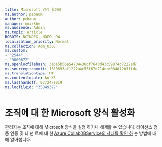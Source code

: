 ```yaml
---
title: Microsoft 양식 활성화
ms.author: pebaum
author: pebaum
manager: mnirkhe
ms.audience: Admin
ms.topic: article
ROBOTS: NOINDEX, NOFOLLOW
localization_priority: Normal
ms.collection: Adm_O365
ms.custom:
- "2544"
- "9000672"
ms.openlocfilehash: 3a3e5b56a54704e38df7643d43d59874c7222ad7
ms.sourcegitcommit: 1320693af1222a8c55f67d714dcd084d72b3ffd4
ms.translationtype: MT
ms.contentlocale: ko-KR
ms.lasthandoff: 07/24/2019
ms.locfileid: "35849379"
---
```

# <a name="activate-microsoft-forms-for-an-organization"></a>조직에 대 한 Microsoft 양식 활성화

관리자는 조직에 대해 Microsoft 양식을 설정 하거나 해제할 수 있습니다. 라이선스 정품 인증 및 테 넌 트에 대 한 [Azure CollabDBService의 상태를 확인 하](https://support.office.com/article/Turn-off-or-turn-on-Microsoft-Forms-8dcbf3ab-f2d6-459a-b8be-8d9892132a43) 는 방법에 대해 알아봅니다.